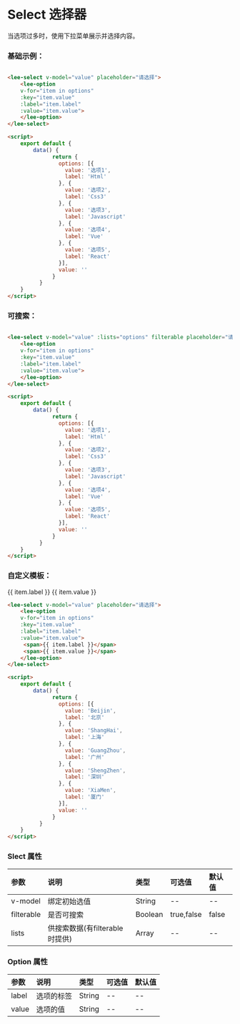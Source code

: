 # Select 选择器 <Badge text="news" type="error"/>
当选项过多时，使用下拉菜单展示并选择内容。
### 基础示例：
<div class="leeblock">
    <div class="leesource">
        <lee-select v-model="value1" placeholder="请选择">
            <lee-option
            v-for="item in options1"
            :key="item.value"
            :label="item.label"
            :value="item.value">
            </lee-option>
        </lee-select>
    </div>
<lee-code>
    
```html
<lee-select v-model="value" placeholder="请选择">
    <lee-option
    v-for="item in options"
    :key="item.value"
    :label="item.label"
    :value="item.value">
    </lee-option>
</lee-select>
```
```html
<script>
    export default {
        data() {
              return {
                options: [{
                  value: '选项1',
                  label: 'Html'
                }, {
                  value: '选项2',
                  label: 'Css3'
                }, {
                  value: '选项3',
                  label: 'Javascript'
                }, {
                  value: '选项4',
                  label: 'Vue'
                }, {
                  value: '选项5',
                  label: 'React'
                }],
                value: ''
              }
          }
    }
</script>
```
</lee-code>
</div>

### 可搜索：
<div class="leeblock">
    <div class="leesource">
        <lee-select v-model="value2" :lists="options2" filterable placeholder="请选择">
            <lee-option
            v-for="item in options2"
            :key="item.value"
            :label="item.label"
            :value="item.value">
            </lee-option>
        </lee-select>
    </div>
<lee-code>
    
```html
<lee-select v-model="value" :lists="options" filterable placeholder="请选择">
    <lee-option
    v-for="item in options"
    :key="item.value"
    :label="item.label"
    :value="item.value">
    </lee-option>
</lee-select>
```
```html
<script>
    export default {
        data() {
              return {
                options: [{
                  value: '选项1',
                  label: 'Html'
                }, {
                  value: '选项2',
                  label: 'Css3'
                }, {
                  value: '选项3',
                  label: 'Javascript'
                }, {
                  value: '选项4',
                  label: 'Vue'
                }, {
                  value: '选项5',
                  label: 'React'
                }],
                value: ''
              }
          }
    }
</script>
```
</lee-code>
</div>

### 自定义模板：
<div class="leeblock">
    <div class="leesource">
        <lee-select v-model="value3" placeholder="请选择">
            <lee-option
            v-for="item in options3"
            :key="item.value"
            :label="item.label"
            :value="item.value">
            <span>{{ item.label }}</span>
            <span>{{ item.value }}</span>
            </lee-option>
        </lee-select>
    </div>
<lee-code>
    
```html
<lee-select v-model="value" placeholder="请选择">
    <lee-option
    v-for="item in options"
    :key="item.value"
    :label="item.label"
    :value="item.value">
     <span>{{ item.label }}</span>
     <span>{{ item.value }}</span>
    </lee-option>
</lee-select>
```
```html
<script>
    export default {
        data() {
              return {
                options: [{
                  value: 'Beijin',
                  label: '北京'
                }, {
                  value: 'ShangHai',
                  label: '上海'
                }, {
                  value: 'GuangZhou',
                  label: '广州'
                }, {
                  value: 'ShengZhen',
                  label: '深圳'
                }, {
                  value: 'XiaMen',
                  label: '厦门'
                }],
                value: ''
              }
          }
    }
</script>
```
</lee-code>
</div>

### Slect 属性

参数|说明|类型|可选值|默认值
:------|:------|:------|:------|:------
v-model|绑定初始选值|String|--|--
filterable|是否可搜索|Boolean|true,false|false
lists|供搜索数据(有filterable时提供)|Array|--|--

### Option 属性

参数|说明|类型|可选值|默认值
:------|:------|:------|:------|:------
label|选项的标签|String|--|--
value|选项的值|String|--|--

<script>
    export default {
        data() {
              return {
                options1: [{
                  value: '选项1',
                  label: 'Html'
                }, {
                  value: '选项2',
                  label: 'Css3'
                }, {
                  value: '选项3',
                  label: 'Javascript'
                }, {
                  value: '选项4',
                  label: 'Vue'
                }, {
                  value: '选项5',
                  label: 'React'
                }],
                options2: [{
                  value: '选项1',
                  label: 'Html'
                }, {
                  value: '选项2',
                  label: 'Css3'
                }, {
                  value: '选项3',
                  label: 'Javascript'
                }, {
                  value: '选项4',
                  label: 'Vue'
                }, {
                  value: '选项5',
                  label: 'React'
                }],
                options3: [{
                  value: 'Beijin',
                  label: '北京'
                }, {
                  value: 'ShangHai',
                  label: '上海'
                }, {
                  value: 'GuangZhou',
                  label: '广州'
                }, {
                  value: 'ShengZhen',
                  label: '深圳'
                }, {
                  value: 'XiaMen',
                  label: '厦门'
                }],
                value1: '',
                value2: '',
                value3: '',
              }
          }
    }
</script>
<style scoped>
    .leesource{display: flex;align-items: center;}
    /*.leesource div{margin-right: 10px}*/
</style>
